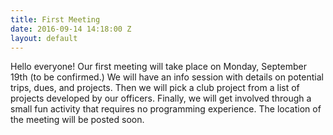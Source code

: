 ```yaml
---
title: First Meeting
date: 2016-09-14 14:18:00 Z
layout: default
---
```


Hello everyone! Our first meeting will take place on Monday, September 19th (to be confirmed.) We will have an info session with details on potential trips, dues, and projects. Then we will pick a club project from a list of projects developed by our officers. Finally, we will get involved through a small fun activity that requires no programming experience. The location of the meeting will be posted soon.